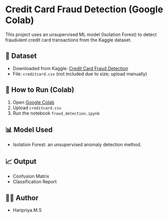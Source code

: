 # Credit Card Fraud Detection (Google Colab)

This project uses an unsupervised ML model (Isolation Forest) to detect fraudulent credit card transactions from the Kaggle dataset.

## 📌 Dataset
- Downloaded from Kaggle: [Credit Card Fraud Detection](https://www.kaggle.com/code/sugataghosh/anomaly-detection-in-credit-card-transactions)
- File: `creditcard.csv` (not included due to size; upload manually)

## 🚀 How to Run (Colab)
1. Open [Google Colab](https://colab.research.google.com/)
2. Upload `creditcard.csv`
3. Run the notebook `fraud_detection.ipynb`

## 📊 Model Used
- Isolation Forest: an unsupervised anomaly detection method.

## 📈 Output
- Confusion Matrix
- Classification Report

## 👨‍💻 Author
- Haripriya.M.S

